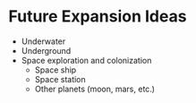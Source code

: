 # Future Expansion Ideas

* Underwater
* Underground
* Space exploration and colonization
  * Space ship
  * Space station
  * Other planets (moon, mars, etc.)
